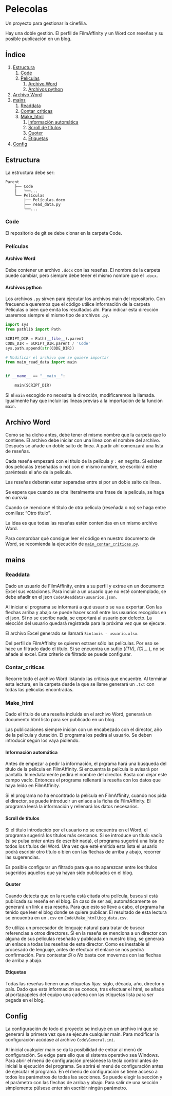 # Pelecolas

Un proyecto para gestionar la cinefilia.

Hay una doble gestión.
El perfil de FilmAffinity y un Word con reseñas y su posible publicación en un blog.

## Índice

1. [Estructura](#Estructura)
    1. [Code](#Code)
    2. [Películas](#Películas)
        1. [Archivo Word](#Archivo-Word)
        2. [Archivos python](#Archivos-python)
2. [Archivo Word](#archivo-word-1)
3. [mains](#mains)
    1. [Readdata](#readdata)
    2. [Contar_criticas](#Contar_criticas)
    3. [Make_html](#Make_html)
        1. [Información automática](#Información-automática)
        2. [Scroll de títulos](#Scroll-de-títulos)
        3. [Quoter](#Quoter)
        4. [Etiquetas](#Etiquetas)
4. [Config](#Config)

## Estructura

La estructura debe ser:

```tree
Parent
    ├── Code
    |   └──...
    └── Películas
        ├── Películas.docx
        ├── read_data.py
        └──...
```

### Code

El repositorio de git se debe clonar en la carpeta Code.

### Películas

#### Archivo Word

Debe contener un archivo `.docx` con las reseñas.
El nombre de la carpeta puede cambiar, pero siempre debe tener el mismo nombre que el `.docx`.

#### Archivos python

Los archivos `.py` sirven para ejecutar los archivos main del repositorio.
Con frecuencia queremos que el código utilice información de la carpeta Películas o bien que emita los resultados ahí.
Para indicar esta dirección usaremos siempre el mismo tipo de archivos `.py`.

```python
import sys
from pathlib import Path

SCRIPT_DIR = Path(__file__).parent
CODE_DIR = SCRIPT_DIR.parent / 'Code'
sys.path.append(str(CODE_DIR))

# Modificar el archivo que se quiere importar
from main_read_data import main


if __name__ == "__main__":

    main(SCRIPT_DIR)
```

Si el `main` escogido no necesita la dirección, modificaremos la llamada.
Igualmente hay que incluir las líneas previas a la importación de la función `main`.

## Archivo Word

Como se ha dicho antes, debe tener el mismo nombre que la carpeta que lo contiene.
El archivo debe iniciar con una linea con el nombre del archivo.
Después se añade un doble salto de línea.
A partir ahí comenzará una lista de reseñas.

Cada reseña empezará con el título de la película y `:` en negrita.
Si existen dos películas (reseñadas o no) con el mismo nombre, se escribirá entre paréntesis el año de la película.

Las reseñas deberán estar separadas entre sí por un doble salto de línea.

Se espera que cuando se cite literalmente una frase de la película, se haga en cursvia.

Cuando se mencione el título de otra película (reseñada o no) se haga entre comillas: “Otro título”.

La idea es que todas las reseñas estén contenidas en un mismo archivo Word.

Para comprobar qué consigue leer el código en nuestro documento de Word, se recomienda la ejecución de [`main_contar_criticas.py`](#Contar_criticas).

## mains

### Readdata

Dado un usuario de FilmAffinity, entra a su perfil y extrae en un documento Excel sus votaciones.
Para incluir a un usuario que no esté contemplado, se debe añadir en el json `Code\Readdata\usuarios.json`.

Al iniciar el programa se informará a qué usuario se va a exportar.
Con las flechas arriba y abajo se puede hacer scroll entre los usuarios recogidos en el json.
Si no se escribe nada, se exportará al usuario por defecto.
La elección del usuario quedará registrada para la próxima vez que se ejecute.

El archivo Excel generado se llamará `Sintaxis - usuario.xlsx`.

Del perfil de FilmAffinity se quieren extraer sólo las películas.
Por eso se hace un filtrado dado el título.
Si se encuentra un sufijo (_(TV)_, _(C)_,...), no se añade al excel.
Este criterio de filtrado se puede configurar.

### Contar_criticas

Recorre todo el archivo Word listando las críticas que encuentre.
Al terminar esta lectura, en la carpeta desde la que se llame generará un `.txt` con todas las películas encontradas.

### Make_html

Dado el título de una reseña incluída en el archivo Word, generará un documento html listo para ser publicado en un blog.

Las publicaciones siempre inician con un encabezado con el director, año de la película y duración.
El programa los pedirá al usuario.
Se deben introducir según los vaya pidiendo.

#### Información automática

Antes de empezar a pedir la información, el prgrama hará una búsqueda del título de la película en FilmAffinity.
Si encuentra la película lo avisará por pantalla.
Inmediatamente pedirá el nombre del director.
Basta con dejar este campo vacío.
Entonces el programa rellenará la reseña con los datos que haya leído en FilmAffinity.

Si el programa no ha encontrado la película en FilmAffinity, cuando nos pida el director, se puede introducir un enlace a la ficha de FilmAffinity.
El programa leerá la información y rellenará los datos necesarios.

#### Scroll de títulos

Si el título introducido por el usuario no se encuentra en el Word, el programa sugerirá los títulos más cercanos.
Si se introduce un título vacío (si se pulsa enter antes de escribir nada), el programa sugerirá una lista de todos los títulos del Word.
Una vez que esté emitida esta lista el usuario podrá escribir otro título o bien con las flechas de arriba y abajo, recorrer las sugerencias.

Es posible configurar un filtrado para que no aparezcan entre los títulos sugeridos aquellos que ya hayan sido publicados en el blog.

#### Quoter

Cuando detecta que en la reseña está citada otra película, busca si está publicada su reseña en el blog.
En caso de ser así, automáticamente se generará un link a esa reseña.
Para que esto se lleve a cabo, el prgrama ha tenido que leer el blog donde se quiere publicar.
El resultado de esta lectura se encuentra en un `.csv` en `Code\Make_html\bog_data.csv`.

Se utiliza un procesador de lenguaje natural para tratar de buscar referencias a otros directores.
Si en la reseña se menciona a un director con alguna de sus películas reseñada y publicada en nuestro blog, se generará un enlace a todas las reseñas de este director.
Como es inestable el procesado de lenguaje, antes de efectuar el enlace se nos pedirá confirmación.
Para contestar _Sí_ o _No_ basta con movernos con las flechas de arriba y abajo.

#### Etiquetas

Todas las reseñas tienen unas etiquetas fijas: siglo, década, año, director y país.
Dado que esta información se conoce, tras efectuar el html, se añade al portapapeles del equipo una cadena con las etiquetas lista para ser pegada en el blog.

## Config

La configuración de todo el proyecto se incluye en un archivo ini que se generará la primera vez que se ejecute cualquier main.
Para modificar la configuración acúdase al archivo `Code\General.ini`.

Al inicial cualquier main se da la posibilidad de entrar al menú de configuración.
Se exige para ello que el sistema operativo sea Windows.
Para abrir el menú de configuración presiónese la tecla control antes de inicial la ejecución del programa.
Se abrirá el menú de configuración antes de ejecutar el programa.
En el menú de configuración se tiene acceso a todos los parámetros de todas las secciones.
Se puede elegir la sección y el parámetro con las flechas de arriba y abajo.
Para salir de una sección simplemente púlsese enter sin escribir ningún parámetro.
